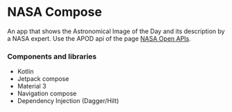 # NASA Compose

An app that shows the Astronomical Image of the Day and its description by a NASA expert. Use the APOD api of the page [NASA Open APIs](https://api.nasa.gov/).

### Components and libraries

- Kotlin
- Jetpack compose
- Material 3
- Navigation compose
- Dependency Injection (Dagger/Hilt)
